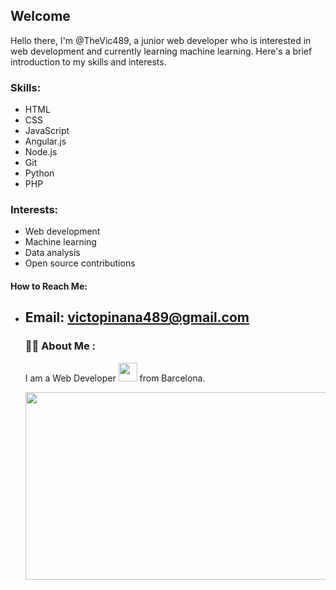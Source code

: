 ## Welcome
Hello there, I'm @TheVic489, a junior web developer who is interested in web development and currently learning machine learning. Here's a brief introduction to my skills and interests.

### Skills:
- HTML
- CSS
- JavaScript
- Angular.js
- Node.js
- Git
- Python
- PHP

### Interests:
- Web development
- Machine learning
- Data analysis
- Open source contributions

#### How to Reach Me:
- Email: victopinana489@gmail.com   
   ---
   ### :woman_technologist: About Me :
   I am a Web Developer <img src="https://media.giphy.com/media/WUlplcMpOCEmTGBtBW/giphy.gif" width="30"> from Barcelona.
   
   <div align="center">
     <img src="https://media.giphy.com/media/dWesBcTLavkZuG35MI/giphy.gif" width="600" height="300"/>
   </div>

